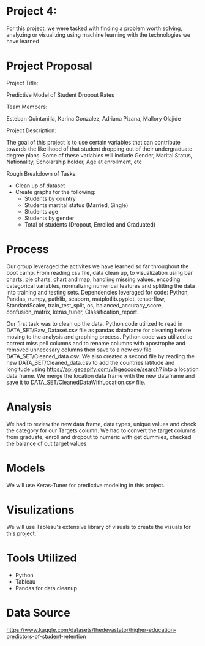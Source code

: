 # Project 4:  
For this project, we were tasked with finding a problem worth solving, analyzing or visualizing
using machine learning with the technologies we have learned.

# Project Proposal

Project Title:

Predictive Model of Student Dropout Rates

Team Members:

Esteban Quintanilla, Karina Gonzalez, Adriana Pizana, Mallory Olajide

Project Description:

The goal of this project is to use certain variables that can contribute towards the likelihood of
that student dropping out of their undergraduate degree plans. Some of these variables will
include Gender, Marital Status, Nationality, Scholarship holder, Age at enrollment, etc

Rough Breakdown of Tasks:

 * Clean up of dataset
 * Create graphs for the following:
   * Students by country
   * Students martital status (Married, Single)
   * Students age
   * Students by gender
   * Total of students (Dropout, Enrolled and Graduated)

# Process

Our group leveraged the activites we have learned so far throughout the boot camp.  From reading csv file, data clean up, to visualization using bar charts, pie charts, chart and map, handling missing values, encoding categorical variables, normalizing numerical features and splitting the data into training and testing sets.  Dependencies leveraged for code:  Python, Pandas, numpy, pathlib, seaborn, matplotlib.pyplot, tensorflow, StandardScaler, train_test_split, os, balanced_accuracy_score, confusion_matrix, keras_tuner, Classification_report.

Our first task was to clean up the data.  Python code utilized to read in DATA_SET/Raw_Dataset.csv file as pandas dataframe for cleaning before moving to the analysis and graphing process.  Python code was utilized to correct miss pell columns and to rename columns with apostrophe and removed unnecesary columns then save to a new csv file DATA_SET/Cleaned_data.csv.  We also created a second file by reading the new DATA_SET/Cleaned_data.csv to add the countries latitude and longitude using https://api.geoapify.com/v1/geocode/search? into a location data frame.  We merge the location data frame with the new dataframe and save it to DATA_SET/CleanedDataWithLocation.csv file.

# Analysis
We had to review the new data frame, data types, unique values and check the category for our Targets column. We had to convert the target columns from graduate, enroll and dropout to numeric with get dummies, checked the balance of out target values

# Models

We will use Keras-Tuner for predictive modeling in this project.


# Visulizations

We will use Tableau's extensive library of visuals to create the visuals for this project.


# Tools Utilized

* Python
* Tableau
* Pandas for data cleanup

# Data Source

https://www.kaggle.com/datasets/thedevastator/higher-education-predictors-of-student-retention
